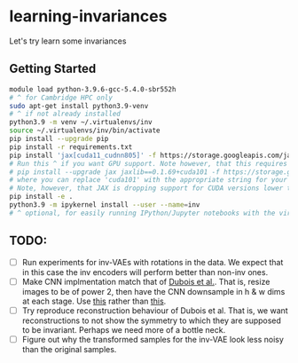 # learning-invariances
Let's try learn some invariances 

## Getting Started

```bash
module load python-3.9.6-gcc-5.4.0-sbr552h
# ^ for Cambridge HPC only
sudo apt-get install python3.9-venv
# ^ if not already installed
python3.9 -m venv ~/.virtualenvs/inv
source ~/.virtualenvs/inv/bin/activate
pip install --upgrade pip
pip install -r requirements.txt
pip install 'jax[cuda11_cudnn805]' -f https://storage.googleapis.com/jax-releases/jax_releases.html
# Run this ^ if you want GPU support. Note however, that this requires CUDA 11.1 and CUDNN 8.05, for older versions try
# pip install --upgrade jax jaxlib==0.1.69+cuda101 -f https://storage.googleapis.com/jax-releases/jax_releases.html 
# where you can replace 'cuda101' with the appropriate string for your CUDA version. E.g. for CUDA 10.2 use cuda102.
# Note, however, that JAX is dropping support for CUDA versions lower than 11.1.
pip install -e .
python3.9 -m ipykernel install --user --name=inv
# ^ optional, for easily running IPython/Jupyter notebooks with the virtual env.
```

## TODO:

 - [ ] Run experiments for inv-VAEs with rotations in the data. We expect that in this case the inv encoders will perform better than non-inv ones. 
 - [ ] Make CNN implmentation match that of [Dubois et al.](https://github.com/YannDubs/lossyless/blob/462af23a52d68f860e5ae2ff9c59f04cfb8c5fd5/lossyless/architectures.py#L235). That is, resize images to be of power 2, then have the CNN downsample in h & w dims at each stage. Use [this](https://jax.readthedocs.io/en/latest/_autosummary/jax.image.resize.html) rather than [this](https://pytorch.org/vision/main/generated/torchvision.transforms.Resize.html).
 - [ ] Try reproduce reconstruction behaviour of Dubois et al. That is, we want reconstructions to not show the symmetry to which they are supposed to be invariant. Perhaps we need more of a bottle neck.
 - [ ] Figure out why the transformed samples for the inv-VAE look less noisy than the original samples.